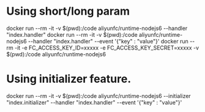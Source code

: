 
# Using short/long param
docker run --rm -it -v $(pwd):/code aliyunfc/runtime-nodejs6 --handler "index.handler"
docker run --rm -it -v $(pwd):/code aliyunfc/runtime-nodejs6 --handler "index.handler" --event '{"key" : "value"}'
docker run --rm -it -e FC_ACCESS_KEY_ID=xxxxx -e FC_ACCESS_KEY_SECRET=xxxxx -v $(pwd):/code aliyunfc/runtime-nodejs6

# Using initializer feature.
docker run --rm -it -v $(pwd):/code aliyunfc/runtime-nodejs6 --initializer "index.initializer" --handler "index.handler" --event '{"key" : "value"}'